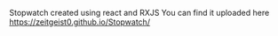 Stopwatch created using react and RXJS
You can find it uploaded here https://zeitgeist0.github.io/Stopwatch/
